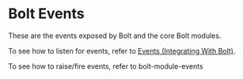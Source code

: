 # Bolt Events

These are the events exposed by Bolt and the core Bolt modules.

To see how to listen for events, refer to [Events \(Integrating With Bolt\)](/events.md).

To see how to raise/fire events, refer to bolt-module-events

